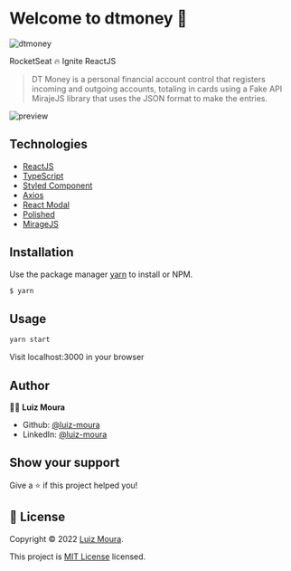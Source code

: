 # Welcome to dtmoney 👋

![dtmoney](https://user-images.githubusercontent.com/57726726/186579885-acd8521a-9785-4bc9-9b3c-8312957839e9.svg)

RocketSeat :fire: Ignite ReactJS 

> DT Money is a personal financial account control that registers incoming and outgoing accounts, totaling in cards using a Fake API MirajeJS library that uses the JSON format to make the entries.

![preview](https://user-images.githubusercontent.com/57726726/186580028-0b4545de-7d62-483c-8910-27ac3463aaee.png)

## Technologies

- [ReactJS](https://reactjs.org/)
- [TypeScript](https://www.typescriptlang.org/)
- [Styled Component](https://styled-components.com/)
- [Axios](https://axios-http.com/ptbr/docs/intro)
- [React Modal](https://www.npmjs.com/package/react-modal)
- [Polished](https://www.npmjs.com/package/polished)
- [MirageJS](https://miragejs.com/)

## Installation

Use the package manager [yarn](https://yarnpkg.com/) to install or NPM.

```bash
$ yarn
```

## Usage

```bash
yarn start
```
Visit localhost:3000 in your browser

## Author

:technologist: **Luiz Moura**

* Github: [@luiz-moura](https://github.com/luiz-moura)
* LinkedIn: [@luiz-moura](https://linkedin.com/in/luiz-moura)


## Show your support

Give a ⭐️ if this project helped you!


## 📝 License

Copyright © 2022 [Luiz Moura](https://github.com/luiz-moura).

This project is [MIT License](https://opensource.org/licenses/MIT) licensed.
